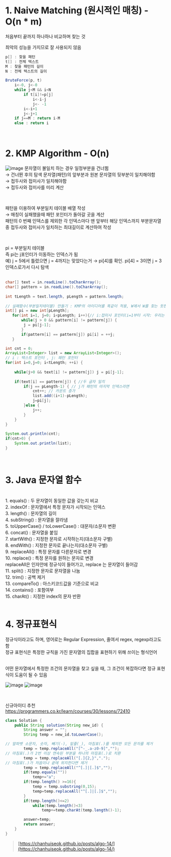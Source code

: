 # 1. Naive Matching (원시적인 매칭) - O(n * m)

처음부터 끝까지 하나하나 비교하며 찾는 것

최악의 성능을 가지므로 잘 사용되지 않음 

```java
p[] : 찾을 패턴
t[] : 전체 텍스트
M : 찾을 패턴의 길이
N : 전체 텍스트의 길이

BruteForce(p, t)
	i<-0, j<-0
	while j<M && i<N
		if t[i]!=p[j]
			i<-i-j
			j<- -1
		i<-i+1
		j<-j+1
	if j==M : return i-M
	else : return i
```

</br>
  

# 2. KMP Algorithm - O(n)


![image](https://user-images.githubusercontent.com/55391944/134495222-d77fdb43-cc88-434b-a3c3-a2998b7705a9.png)
문자열이 불일치 하는 경우 일정부분을 건너뜀  
→ 건너뛴 후의 탐색 문자열(패턴)의 앞부분과 원본 문자열의 뒷부분이 일치해야함  
→ 접두사와 접미사가 일치해야함  
→ 접두사와 접미사를 미리 계산 

</br>

패턴을 이용하여 부분일치 테이블 배열 작성  
→ 매칭이 실패했을때 패턴 포인터가 돌아갈 곳을 계산  
패턴의 0 번째 인덱스를 제외한 각 인덱스마다 맨 앞부터 해당 인덱스까지 부분문자열 중 접두사와 접미사가 일치하는 최대길이로 계산하여 작성  

</br>

pi = 부분일치 테이블  
즉 pi는 j포인터가 이동하는 인덱스가 됨  
예) j = 5에서 틀렸으면 j = 4까지는 맞았다는거 → pi[4]를 확인. pi[4] = 3이면 j = 3인덱스로가서 다시 탐색  
</br>

```java
char[] text = in.readLine().toCharArray();
char[] pattern = in.readLine().toCharArray();
		
int tLength = text.length, pLength = pattern.length;
		
// 실패함수(부분일치테이블) 만들기 : KMP의 아이디어를 똑같이 적용, W에서 W를 찾는 듯한 행위를 해서...
int[] pi = new int[pLength];
   for(int i=1, j=0; i<pLength; i++){// i:접미사 포인터(i=1부터 시작: 우리는 실패함수를 만드는게 목적이므로 첫글자 틀리면 0위치로 가야하므로.), j:접두사 포인터
       while(j > 0 && pattern[i] != pattern[j]) {
       	j = pi[j-1];  
       }
       if(pattern[i] == pattern[j]) pi[i] = ++j;
   }

int cnt = 0;
ArrayList<Integer> list = new ArrayList<Integer>();
// i : 텍스트 포인터 , j: 패턴 포인터 
for(int i=0,j=0; i<tLength; ++i) { 
	
	while(j>0 && text[i] != pattern[j]) j = pi[j-1]; 
	
	if(text[i] == pattern[j]) { //두 글자 일치
		if(j == pLength-1) { // j가 패턴의 마지막 인덱스라면 
			cnt++; // 카운트 증가
			list.add((i+1)-pLength); 
			j=pi[j]; 
		}else { 
			j++;
		}
	}
}
		
System.out.println(cnt);
if(cnt>0) {
	System.out.println(list);
}
```

</br>

# 3. Java 문자열 함수  
</br>
1. equals() : 두 문자열이 동일한 값을 갖는지 비교  </br> 
2. indexOf : 문자열에서 특정 문자가 시작되는 인덱스  </br> 
3. length() : 문자열의 길이  </br> 
4. subString() : 문자열을 잘라냄  </br> 
5. toUpperCase() / toLowerCase() : 대문자/소문자 변환  </br> 
6. concat() : 문자열을 붙임  </br> 
7. startWith() : 지정한 문자로 시작하는지(대소문자 구별)  </br> 
8. endWith() : 지정한 문자로 끝나는지(대소문자 구별)  </br> 
9. replaceAll() : 특정 문자를 다른문자로 변경  </br> 
10. replace() : 특정 문자를 원하는 문자로 변경  </br> 
replaceAll은 인자안에 정규식이 들어가고, replace 는 문자열이 들어감  </br> 
11. split() : 지정한 문자로 문자열을 나눔  </br> 
12. trim() : 공백 제거  </br> 
13. compareTo() : 아스키코드값을 기준으로 비교  </br> 
14. contains() : 포함여부  </br> 
15. charAt() : 지정한 index의 문자 반환  </br> 



</br>  

# 4. 정규표현식  

정규식이라고도 하며, 영어로는 Regular Expression, 줄여서 regex, regexp라고도 함  
정규 표현식은 특정한 규칙을 가진 문자열의 집합을 표현하기 위해 쓰이는 형식언어

</br>
어떤 문자열에서 특정한 조건의 문자열을 찾고 싶을 때, 그 조건이 복잡하다면 정규 표현식이 도움이 될 수 있음  

![image](https://user-images.githubusercontent.com/55391944/134497852-14ba01a8-5361-4016-b426-469a4b26cad3.png)
![image](https://user-images.githubusercontent.com/55391944/134497863-383ee7b8-83fa-4a0f-8634-3c0b22979f25.png)


</br>

신규아이디 추천  
https://programmers.co.kr/learn/courses/30/lessons/72410  
```java
class Solution {
    public String solution(String new_id) {
        String answer = "";
        String temp = new_id.toLowerCase();

// 알파벳 소문자, 숫자, 빼기(-), 밑줄(_), 마침표(.)를 제외한 모든 문자를 제거
        temp = temp.replaceAll("[^-_.a-z0-9]","");
// 마침표(.)가 2번 이상 연속된 부분을 하나의 마침표(.)로 치환
        temp = temp.replaceAll("[.]{2,}",".");
// 마침표(.)가 처음이나 끝에 위치한다면 제거
        temp = temp.replaceAll("^[.]|[.]$","");
        if(temp.equals(""))
            temp+="a";
        if(temp.length() >=16){
            temp = temp.substring(0,15);
            temp=temp.replaceAll("^[.]|[.]$","");
        }
        if(temp.length()<=2)
            while(temp.length()<3)
                temp+=temp.charAt(temp.length()-1);

        answer=temp;
        return answer;
    }
}
```


> [https://chanhuiseok.github.io/posts/algo-14/](https://chanhuiseok.github.io/posts/algo-14/)
